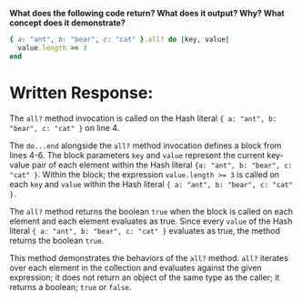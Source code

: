 **What does the following code return? What does it output? Why? What concept does it demonstrate?**

```ruby
{ a: "ant", b: "bear", c: "cat" }.all? do |key, value|
  value.length >= 3
end
```
# Written Response:

The `all?` method invocation is called on the Hash literal `{ a: "ant", b: "bear", c: "cat" }` on line 4.

The `do...end` alongside the `all?` method invocation defines a block from lines 4-6. The block parameters `key` and `value` represent the current key-value pair of each element within the Hash literal `{a: "ant", b: "bear", c: "cat" }`. Within the block; the expression `value.length >= 3` is called on each `key` and `value` within the Hash literal `{ a: "ant", b: "bear", c: "cat" }`.

The `all?` method returns the boolean `true` when the block is called on each element and each element evaluates as true. Since every `value` of the Hash literal `{ a: "ant", b: "bear", c: "cat" }` evaluates as true, the method returns the boolean `true`.

This method demonstrates the behaviors of the `all?` method. `all?` iterates over each element in the collection and evaluates against the given expression; it does not return an object of the same type as the caller; it returns a boolean; `true` or `false`.
